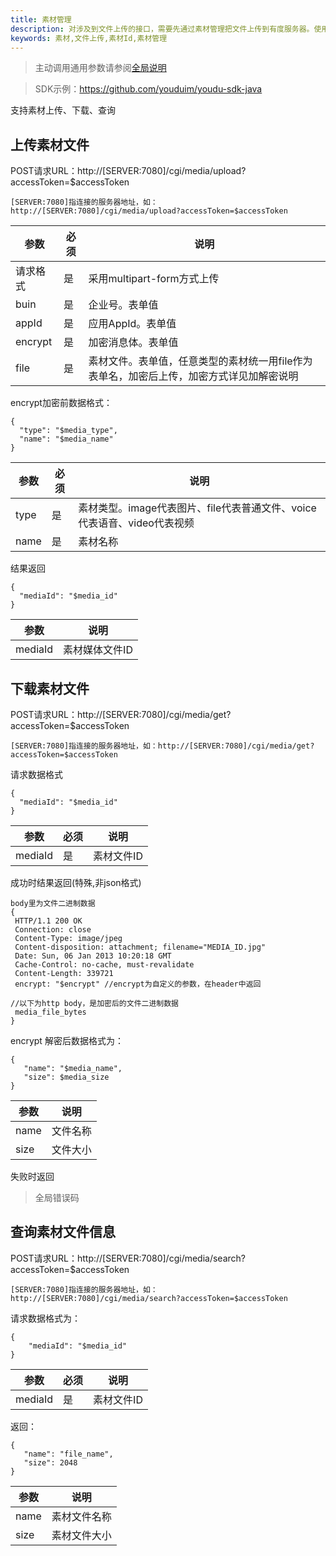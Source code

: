 ```yaml
---
title: 素材管理
description: 对涉及到文件上传的接口，需要先通过素材管理把文件上传到有度服务器。使用时通过素材id进行文件关联
keywords: 素材,文件上传,素材Id,素材管理
---
```


> 主动调用通用参数请参阅[全局说明](c01_00002.md#_2)

> SDK示例：https://github.com/youduim/youdu-sdk-java

支持素材上传、下载、查询

## 上传素材文件

POST请求URL：http://[SERVER:7080]/cgi/media/upload?accessToken=$accessToken

```
[SERVER:7080]指连接的服务器地址，如：http://[SERVER:7080]/cgi/media/upload?accessToken=$accessToken
```

| 参数     | 必须 | 说明                                                         |
| -------- | ---- | ------------------------------------------------------------ |
| 请求格式 | 是   | 采用multipart-form方式上传                                   |
| buin     | 是   | 企业号。表单值                                               |
| appId    | 是   | 应用AppId。表单值                                            |
| encrypt  | 是   | 加密消息体。表单值                                           |
| file     | 是   | 素材文件。表单值，任意类型的素材统一用file作为表单名，加密后上传，加密方式详见加解密说明 |

encrypt加密前数据格式：

```
{
  "type": "$media_type",
  "name": "$media_name"
}
```

| 参数 | 必须 | 说明                                                         |
| ---- | ---- | ------------------------------------------------------------ |
| type | 是   | 素材类型。image代表图片、file代表普通文件、voice代表语音、video代表视频 |
| name | 是   | 素材名称                                                     |

结果返回
```
{
  "mediaId": "$media_id"
}
```

| 参数    | 说明           |
| ------- | -------------- |
| mediaId | 素材媒体文件ID |

## 下载素材文件

POST请求URL：http://[SERVER:7080]/cgi/media/get?accessToken=$accessToken

```
[SERVER:7080]指连接的服务器地址，如：http://[SERVER:7080]/cgi/media/get?accessToken=$accessToken
```

请求数据格式

```
{
  "mediaId": "$media_id"
}
```

| 参数    | 必须 | 说明       |
| ------- | ---- | ---------- |
| mediaId | 是   | 素材文件ID |

成功时结果返回(特殊,非json格式)

```
body里为文件二进制数据
{
 HTTP/1.1 200 OK
 Connection: close
 Content-Type: image/jpeg
 Content-disposition: attachment; filename="MEDIA_ID.jpg"
 Date: Sun, 06 Jan 2013 10:20:18 GMT
 Cache-Control: no-cache, must-revalidate
 Content-Length: 339721
 encrypt: "$encrypt" //encrypt为自定义的参数，在header中返回

//以下为http body，是加密后的文件二进制数据
 media_file_bytes
}
```

encrypt 解密后数据格式为：

```
{
   "name": "$media_name",
   "size": $media_size
}
```

| 参数 | 说明     |
| ---- | -------- |
| name | 文件名称 |
| size | 文件大小 |

失败时返回

> 全局错误码

## 查询素材文件信息

POST请求URL：http://[SERVER:7080]/cgi/media/search?accessToken=$accessToken

```
[SERVER:7080]指连接的服务器地址，如：http://[SERVER:7080]/cgi/media/search?accessToken=$accessToken
```

请求数据格式为：

```
{
    "mediaId": "$media_id"
}
```

| 参数    | 必须 | 说明       |
| ------- | ---- | ---------- |
| mediaId | 是   | 素材文件ID |

返回：

```
{
   "name": "file_name",
   "size": 2048
}
```

| 参数 | 说明         |
| ---- | ------------ |
| name | 素材文件名称 |
| size | 素材文件大小 |